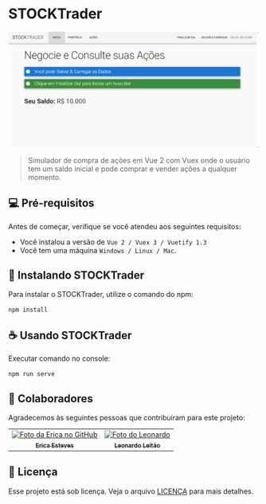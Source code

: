 # STOCKTrader

<img src="/public/index.png" alt="Página Inicial">

> Simulador de compra de ações em Vue 2 com Vuex onde o usuário tem um saldo inicial e pode comprar e vender ações a qualquer momento. 

## 💻 Pré-requisitos

Antes de começar, verifique se você atendeu aos seguintes requisitos:

- Você instalou a versão de `Vue 2 / Vuex 3 / Vuetify 1.3`
- Você tem uma máquina `Windows / Linux / Mac`.

## 🚀 Instalando STOCKTrader

Para instalar o STOCKTrader, utilize o comando do npm:

```
npm install
```

## ☕ Usando STOCKTrader

Executar comando no console:

```
npm run serve
```

## 🤝 Colaboradores

Agradecemos às seguintes pessoas que contribuíram para este projeto:

<table>
  <tr>
    <td align="center">
      <a href="https://github.com/erizoka" title="Perfil">
        <img src="https://avatars.githubusercontent.com/u/115660153?v=4" width="100px;" alt="Foto da Erica no GitHub"/><br>
        <sub>
          <b>Erica Esteves</b>
        </sub>
      </a>
    </td>
    <td align="center">
      <a href="https://github.com/leonardomleitao" title="Perfil">
        <img src="https://avatars.githubusercontent.com/u/1732820?v=4" width="100px;" alt="Foto do Leonardo"/><br>
        <sub>
          <b>Leonardo Leitão</b>
        </sub>
      </a>
    </td>
  </tr>
</table>

## 📝 Licença

Esse projeto está sob licença. Veja o arquivo [LICENÇA](LICENSE.md) para mais detalhes.
